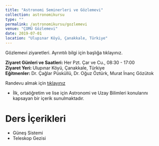 ```yaml
---
title: "Astronomi Seminerleri ve Gözlemevi"
collection: astronomikursu
type: ""
permalink: /astronomikursu/gozlemevi
venue: "ÇOMÜ Gözlemevi"
date: 2019-07-01
location: "Ulupınar Köyü, Çanakkale, Türkiye"
---
```

Gözlemevi ziyaretleri. Ayrıntılı bilgi için başlığa tıklayınız.

<b>Ziyaret Günleri ve Saatleri: </b> Her Pzt. Çar ve Cu., 08:30 - 17:00 <br>
<b>Ziyaret Yeri: </b> Ulupınar Köyü, Çanakkale, Türkiye <br>
<b>Eğitmenler: </b> Dr. Çağlar Püsküllü, Dr. Oğuz Öztürk, Murat İnanç Gözütok

Randevu almak için <a href='http://physics.comu.edu.tr/caam/ziyaretci_formu.php'> tıklayınız </a>

* İlk, ortaöğretim ve lise için Astronomi ve Uzay Bilimleri konularını kapsayan bir içerik sunulmaktadır.

Ders İçerikleri
======
* Güneş Sistemi
* Teleskop Gezisi

<!-- Global site tag (gtag.js) - Google Analytics -->
<script async src="https://www.googletagmanager.com/gtag/js?id=UA-130299748-1"></script>
<script>
  window.dataLayer = window.dataLayer || [];
  function gtag(){dataLayer.push(arguments);}
  gtag('js', new Date());

  gtag('config', 'UA-130299748-1');
</script>

